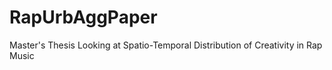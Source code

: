 # RapUrbAggPaper
Master's Thesis Looking at Spatio-Temporal Distribution of Creativity in Rap Music
